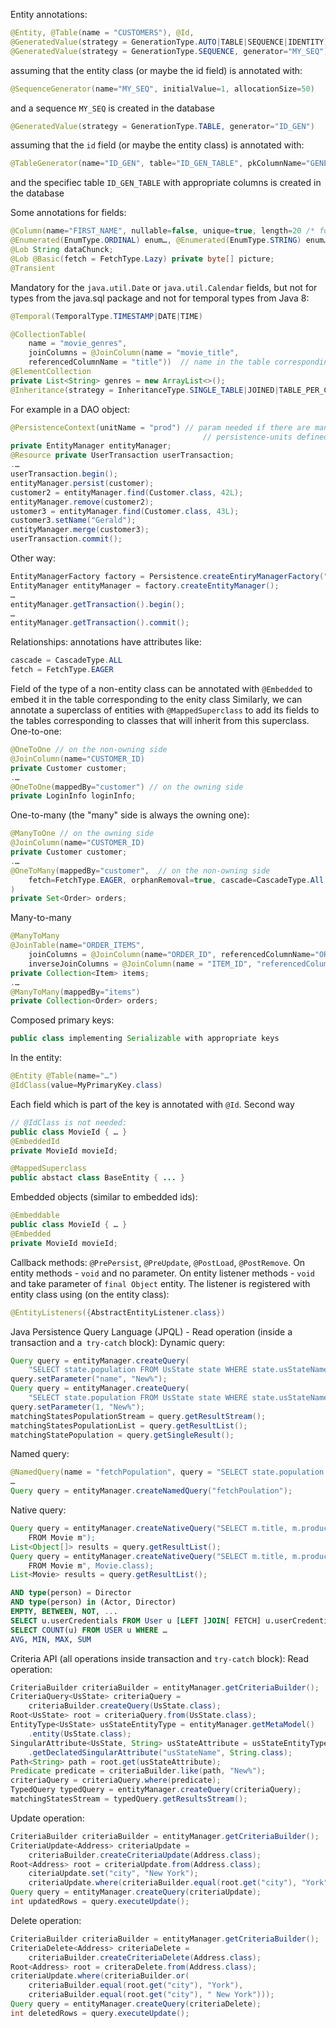 Entity annotations:
```Java
@Entity, @Table(name = "CUSTOMERS"), @Id,
@GeneratedValue(strategy = GenerationType.AUTO|TABLE|SEQUENCE|IDENTITY)
@GeneratedValue(strategy = GenerationType.SEQUENCE, generator="MY_SEQ")  
```
assuming that the entity class (or maybe the id field) is annotated with:  
```Java
@SequenceGenerator(name="MY_SEQ", initialValue=1, allocationSize=50)  
```
and a sequence `MY_SEQ` is created in the database
```Java
@GeneratedValue(strategy = GenerationType.TABLE, generator="ID_GEN")  
```
assuming that the `id` field (or maybe the entity class) is annotated with:  
```Java
@TableGenerator(name="ID_GEN", table="ID_GEN_TABLE", pkColumnName="GENERATOR_NAME", pkColumnValue="GENERATED_VALUE", valueColumnName="GEN_VAL")  
```
and the specifiec table `ID_GEN_TABLE` with appropriate columns is created in the database

Some annotations for fields:
```Java
@Column(name="FIRST_NAME", nullable=false, unique=true, length=20 /* for String */, precision=19, scale=2 /* for BigInt... */),
@Enumerated(EnumType.ORDINAL) enum…, @Enumerated(EnumType.STRING) enum…
@Lob String dataChunck;  
@Lob @Basic(fetch = FetchType.Lazy) private byte[] picture;
@Transient
```
Mandatory for the `java.util.Date` or `java.util.Calendar` fields, but not for types from the java.sql package and not for temporal types from Java 8:
```Java
@Temporal(TemporalType.TIMESTAMP|DATE|TIME)
```
```Java
@CollectionTable(  
	name = "movie_genres",  
    joinColumns = @JoinColumn(name = "movie_title", 
    referencedColumnName = "title"))  // name in the table corresponding to the owning ("current") entity
@ElementCollection  
private List<String> genres = new ArrayList<>();  
@Inheritance(strategy = InheritanceType.SINGLE_TABLE|JOINED|TABLE_PER_CLASS)
```
For example in a DAO object:  
```Java
@PersistenceContext(unitName = "prod") // param needed if there are many databases and  
                                           // persistence-units defined in persistence.xml  
private EntityManager entityManager;  
@Resource private UserTransaction userTransaction;  
.…  
userTransaction.begin();  
entityManager.persist(customer);  
customer2 = entityManager.find(Customer.class, 42L);  
entityManager.remove(customer2);  
ustomer3 = entityManager.find(Customer.class, 43L);  
customer3.setName("Gerald");  
entityManager.merge(customer3);  
userTransaction.commit();
```

Other way:  
```Java
EntityManagerFactory factory = Persistence.createEntiryManagerFactory("prod");  
EntityManager entityManager = factory.createEntityManager();  
…  
entityManager.getTransaction().begin();  
…  
entityManager.getTransaction().commit();
```

Relationships: annotations have attributes like:
```Java
cascade = CascadeType.ALL
fetch = FetchType.EAGER 

```
Field of the type of a non-entity class can be annotated with `@Embedded` to embed it in the table corresponding to the enity class
Similarly, we can annotate a superclass of entities with `@MappedSuperclass` to add its fields to the tables corresponding to classes that will inherit from this superclass.
One-to-one:  
  ```Java
@OneToOne // on the non-owning side  
@JoinColumn(name="CUSTOMER_ID)  
private Customer customer;  
.…  
@OneToOne(mappedBy="customer") // on the owning side  
private LoginInfo loginInfo;
```
One-to-many (the "many" side is always the owning one):  
```Java
@ManyToOne // on the owning side  
@JoinColumn(name="CUSTOMER_ID)  
private Customer customer;  
.…  
@OneToMany(mappedBy="customer",  // on the non-owning side  
	fetch=FetchType.EAGER, orphanRemoval=true, cascade=CascadeType.All  
)  
private Set<Order> orders;
```
Many-to-many  
```Java
@ManyToMany  
@JoinTable(name="ORDER_ITEMS",  
	joinColumns = @JoinColumn(name="ORDER_ID", referencedColumnName="ORDER_ID"),  
    inverseJoinColumns = @JoinColumn(name = "ITEM_ID", "referencedColumnName = "ITEM_ID"))  
private Collection<Item> items;  
.…  
@ManyToMany(mappedBy="items")  
private Collection<Order> orders;
```
Composed primary keys:
```Java
public class implementing Serializable with appropriate keys
```
In the entity:  
```Java
@Entity @Table(name="…")  
@IdClass(value=MyPrimaryKey.class)
```
Each field which is part of the key is annotated with `@Id`.
Second way
```Java
// @IdClass is not needed:
public class MovieId { … }
@EmbeddedId  
private MovieId movieId;
```

```Java
@MappedSuperclass  
public abstact class BaseEntity { ... }
```
Embedded objects (similar to embedded ids):
```Java
@Embeddable  
public class MovieId { … }
@Embedded  
private MovieId movieId;
```
Callback methods: `@PrePersist`, `@PreUpdate`, `@PostLoad`, `@PostRemove`. On entity methods - `void` and no parameter. On entity listener methods - `void` and take parameter of `final Object` entity. The listener is registered with entity class using (on the entity class):  
```Java
@EntityListeners({AbstractEntityListener.class})
```

Java Persistence Query Language (JPQL) - Read operation (inside a transaction and a` try-catch` block):
Dynamic query:  
```Java
Query query = entityManager.createQuery(  
	"SELECT state.population FROM UsState state WHERE state.usStateName LIKE :name");  
query.setParameter("name", "New%");  
Query query = entityManager.createQuery(  
	"SELECT state.population FROM UsState state WHERE state.usStateName LIKE ?1");  
query.setParameter(1, "New%");  
matchingStatesPopulationStream = query.getResultStream();  
matchingStatesPopulationList = query.getResultList();  
matchingStatePopulation = query.getSingleResult();
```
Named query:  
```Java
@NamedQuery(name = "fetchPopulation", query = "SELECT state.population FROM UsState state WHERE state.usStateName LIKE ?1")  
…  
Query query = entityManager.createNamedQuery("fetchPoulation");
```
Native query:  
```Java
Query query = entityManager.createNativeQuery("SELECT m.title, m.producer 
	FROM Movie m");  
List<Object[]> results = query.getResultList();  
Query query = entityManager.createNativeQuery("SELECT m.title, m.producer 
	FROM Movie m", Movie.class);  
List<Movie> results = query.getResultList();
```
```SQL
AND type(person) = Director  
AND type(person) in (Actor, Director)  
EMPTY, BETWEEN, NOT, ...
SELECT u.userCredentials FROM User u [LEFT ]JOIN[ FETCH] u.userCredentials c WHERE c…
SELECT COUNT(u) FROM USER u WHERE …  
AVG, MIN, MAX, SUM
```
Criteria API (all operations inside transaction and `try-catch` block):
Read operation:  
```Java
CriteriaBuilder criteriaBuilder = entityManager.getCriteriaBuilder();  
CriteriaQuery<UsState> criteriaQuery = 
	criteriaBuilder.createQuery(UsState.class);  
Root<UsState> root = criteriaQuery.from(UsState.class);  
EntityType<UsState> usStateEntityType = entityManager.getMetaModel()  
    .entity(UsState.class);  
SingularAttribute<UsState, String> usStateAttribute = usStateEntityType  
    .getDeclatedSingularAttribute("usStateName", String.class);  
Path<String> path = root.get(usStateAttribute);  
Predicate predicate = criteriaBuilder.like(path, "New%");  
criteriaQuery = criteriaQuery.where(predicate);  
TypedQuery typedQuery = entityManager.createQuery(criteriaQuery);  
matchingStatesStream = typedQuery.getResultsStream();
```
Update operation:  
```Java
CriteriaBuilder criteriaBuilder = entityManager.getCriteriaBuilder();  
CriteriaUpdate<Address> criteriaUpdate =  
	criteriaBuilder.createCriteriaUpdate(Address.class);  
Root<Address> root = criteriaUpdate.from(Address.class);  
	citeriaUpdate.set("city", "New York");  
	criteriaUpdate.where(criteriaBuilder.equal(root.get("city"), "York"));  
Query query = entityManager.createQuery(criteriaUpdate);  
int updatedRows = query.executeUpdate();
```
Delete operation:  
```Java
CriteriaBuilder criteriaBuilder = entityManager.getCriteriaBuilder();  
CriteriaDelete<Address> criteriaDelete =  
    criteriaBuilder.createCriteriaDelete(Address.class);  
Root<Address> root = criteraDelete.from(Address.class);  
criteriaUpdate.where(criteriaBuilder.or(  
    criteriaBuilder.equal(root.get("city"), "York"),  
    criteriaBuilder.equal(root.get("city"), " New York")));  
Query query = entityManager.createQuery(criteriaDelete);  
int deletedRows = query.executeUpdate();
```